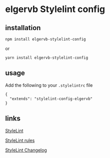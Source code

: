
# elgervb Stylelint config

## installation

```
npm install elgervb-stylelint-config
```
or
```
yarn install elgervb-stylelint-config
```

## usage

Add the following to your `.stylelintrc` file

```
{
  "extends": "stylelint-config-elgervb"
}
```



## links

[StyleLint](https://stylelint.io/)

[StyleLint rules](https://stylelint.io/user-guide/rules/)

[StyleLint Changelog](https://github.com/stylelint/stylelint/blob/master/CHANGELOG.md)
